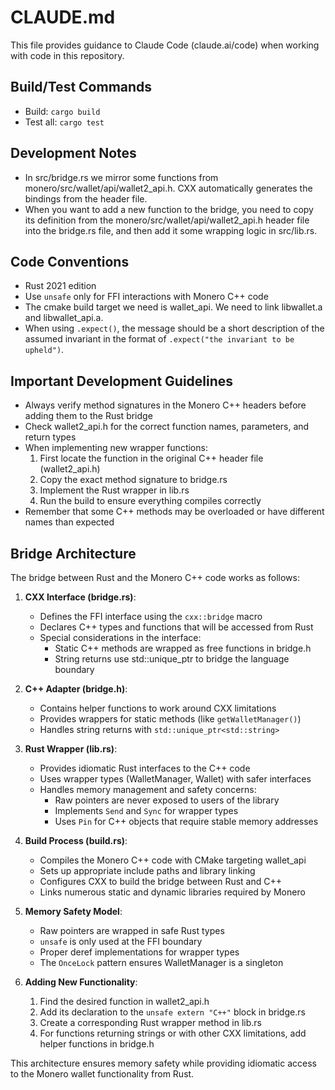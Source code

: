 # CLAUDE.md

This file provides guidance to Claude Code (claude.ai/code) when working with code in this repository.

## Build/Test Commands

- Build: `cargo build`
- Test all: `cargo test`

## Development Notes

- In src/bridge.rs we mirror some functions from monero/src/wallet/api/wallet2_api.h. CXX automatically generates the bindings from the header file.
- When you want to add a new function to the bridge, you need to copy its definition from the monero/src/wallet/api/wallet2_api.h header file into the bridge.rs file, and then add it some wrapping logic in src/lib.rs.

## Code Conventions

- Rust 2021 edition
- Use `unsafe` only for FFI interactions with Monero C++ code
- The cmake build target we need is wallet_api. We need to link libwallet.a and libwallet_api.a.
- When using `.expect()`, the message should be a short description of the assumed invariant in the format of `.expect("the invariant to be upheld")`.

## Important Development Guidelines

- Always verify method signatures in the Monero C++ headers before adding them to the Rust bridge
- Check wallet2_api.h for the correct function names, parameters, and return types
- When implementing new wrapper functions:
  1. First locate the function in the original C++ header file (wallet2_api.h)
  2. Copy the exact method signature to bridge.rs
  3. Implement the Rust wrapper in lib.rs
  4. Run the build to ensure everything compiles correctly
- Remember that some C++ methods may be overloaded or have different names than expected

## Bridge Architecture

The bridge between Rust and the Monero C++ code works as follows:

1. **CXX Interface (bridge.rs)**:
   - Defines the FFI interface using the `cxx::bridge` macro
   - Declares C++ types and functions that will be accessed from Rust
   - Special considerations in the interface:
     - Static C++ methods are wrapped as free functions in bridge.h
     - String returns use std::unique_ptr to bridge the language boundary

2. **C++ Adapter (bridge.h)**:
   - Contains helper functions to work around CXX limitations
   - Provides wrappers for static methods (like `getWalletManager()`)
   - Handles string returns with `std::unique_ptr<std::string>`

3. **Rust Wrapper (lib.rs)**:
   - Provides idiomatic Rust interfaces to the C++ code
   - Uses wrapper types (WalletManager, Wallet) with safer interfaces
   - Handles memory management and safety concerns:
     - Raw pointers are never exposed to users of the library
     - Implements `Send` and `Sync` for wrapper types
     - Uses `Pin` for C++ objects that require stable memory addresses

4. **Build Process (build.rs)**:
   - Compiles the Monero C++ code with CMake targeting wallet_api
   - Sets up appropriate include paths and library linking
   - Configures CXX to build the bridge between Rust and C++
   - Links numerous static and dynamic libraries required by Monero

5. **Memory Safety Model**:
   - Raw pointers are wrapped in safe Rust types
   - `unsafe` is only used at the FFI boundary
   - Proper deref implementations for wrapper types
   - The `OnceLock` pattern ensures WalletManager is a singleton

6. **Adding New Functionality**:
   1. Find the desired function in wallet2_api.h
   2. Add its declaration to the `unsafe extern "C++"` block in bridge.rs
   3. Create a corresponding Rust wrapper method in lib.rs
   4. For functions returning strings or with other CXX limitations, add helper functions in bridge.h

This architecture ensures memory safety while providing idiomatic access to the Monero wallet functionality from Rust.
